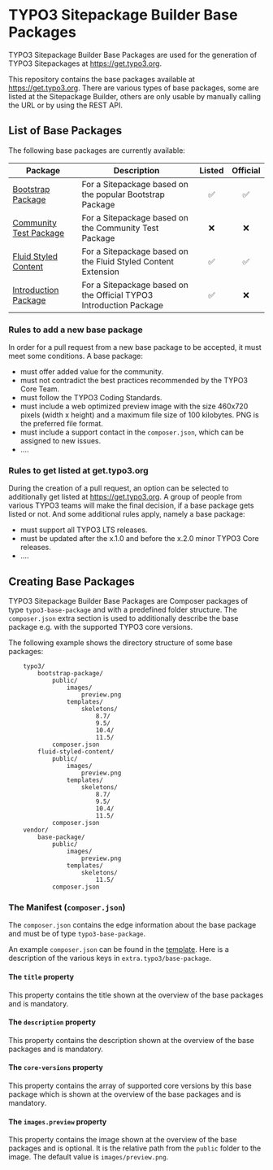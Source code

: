 # TYPO3 Sitepackage Builder Base Packages

TYPO3 Sitepackage Builder Base Packages are used for the generation of TYPO3
Sitepackages at <https://get.typo3.org>.

This repository contains the base packages available at <https://get.typo3.org>.
There are various types of base packages, some are listed at the Sitepackage Builder,
others are only usable by manually calling the URL or by using the REST API.

## List of Base Packages

The following base packages are currently available:

| Package | Description | Listed | Official |
| --- | --- | :---: | :---: |
| [Bootstrap Package](https://get.typo3.dev/wizards/sitepackage/new/typo3/base-package-bootstrap-package) | For a Sitepackage based on the popular Bootstrap Package | ✅ | ✅ |
| [Community Test Package](https://get.typo3.dev/wizards/sitepackage/new/typo3/base-package-community-test) | For a Sitepackage based on the Community Test Package | ❌ | ❌ |
| [Fluid Styled Content](https://get.typo3.dev/wizards/sitepackage/new/typo3/base-package-fluid-styled-content) | For a Sitepackage based on the Fluid Styled Content Extension | ✅ | ✅ |
| [Introduction Package](https://get.typo3.dev/wizards/sitepackage/new/typo3/base-package-introduction-package) | For a Sitepackage based on the Official TYPO3 Introduction Package | ✅ | ❌ |

### Rules to add a new base package

In order for a pull request from a new base package to be accepted, it must meet
some conditions. A base package:

* must offer added value for the community.
* must not contradict the best practices recommended by the TYPO3 Core Team.
* must follow the TYPO3 Coding Standards.
* must include a web optimized preview image with the size 460x720 pixels
  (width x height) and a maximum file size of 100 kilobytes. PNG is the
  preferred file format.
* must include a support contact in the `composer.json`, which can be assigned
  to new issues.
* ....

### Rules to get listed at get.typo3.org

During the creation of a pull request, an option can be selected to additionally
get listed at <https://get.typo3.org>. A group of people from various TYPO3 teams
will make the final decision, if a base package gets listed or not. And some
additional rules apply, namely a base package:

* must support all TYPO3 LTS releases.
* must be updated after the x.1.0 and before the x.2.0 minor TYPO3 Core releases.
* ....

## Creating Base Packages

TYPO3 Sitepackage Builder Base Packages are Composer packages of type
`typo3-base-package` and with a predefined folder structure. The `composer.json`
extra section is used to additionally describe the base package e.g. with the
supported TYPO3 core versions.

The following example shows the directory structure of some base packages:

```text
    typo3/
        bootstrap-package/
            public/
                images/
                    preview.png
                templates/
                    skeletons/
                        8.7/
                        9.5/
                        10.4/
                        11.5/
            composer.json
        fluid-styled-content/
            public/
                images/
                    preview.png
                templates/
                    skeletons/
                        8.7/
                        9.5/
                        10.4/
                        11.5/
            composer.json
    vendor/
        base-package/
            public/
                images/
                    preview.png
                templates/
                    skeletons/
                        11.5/
            composer.json
```

### The Manifest (`composer.json`)

The `composer.json` contains the edge information about the base package and
must be of type `typo3-base-package`.

An example `composer.json` can be found in the [template](.template/composer.json).
Here is a description of the various keys in `extra.typo3/base-package`.

#### The `title` property

This property contains the title shown at the overview of the base packages and
is mandatory.

#### The `description` property

This property contains the description shown at the overview of the base
packages and is mandatory.

#### The `core-versions` property

This property contains the array of supported core versions by this base package
which is shown at the overview of the base packages and is mandatory.

#### The `images.preview` property

This property contains the image shown at the overview of the base packages and
is optional. It is the relative path from the `public` folder to the image. The
default value is `images/preview.png`.
